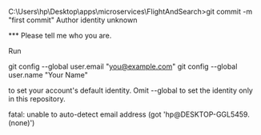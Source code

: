 C:\Users\hp\Desktop\apps\microservices\FlightAndSearch>git commit -m "first commit"
Author identity unknown

\*\*\* Please tell me who you are.

Run

git config --global user.email "you@example.com"
git config --global user.name "Your Name"

to set your account's default identity.
Omit --global to set the identity only in this repository.

fatal: unable to auto-detect email address (got 'hp@DESKTOP-GGL5459.(none)')
